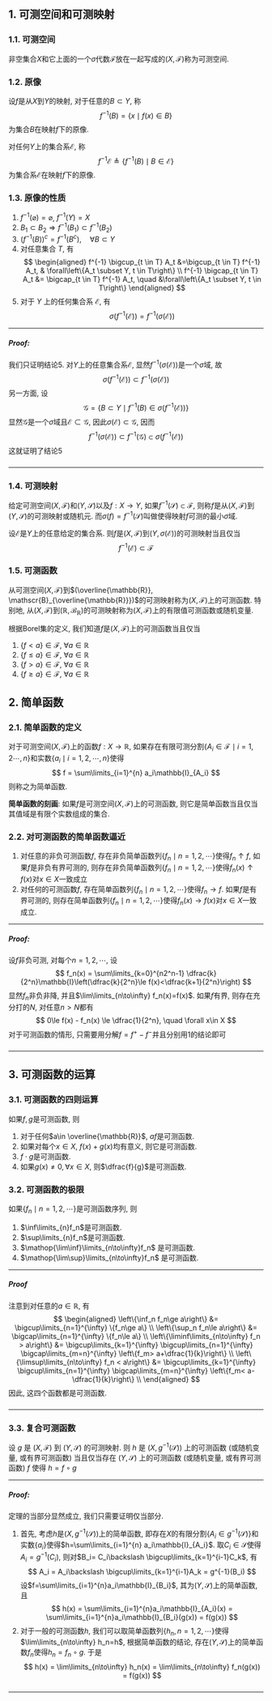 ## 1. 可测空间和可测映射
### 1.1. 可测空间
非空集合$X$和它上面的一个$\sigma$代数$\mathscr{F}$放在一起写成的$(X, \mathscr{F})$称为可测空间. 

### 1.2. 原像
设$f$是从$X$到$Y$的映射, 对于任意的$B\subset Y$, 称
$$
f^{-1}(B) = \{x\mid f(x)\in B\}
$$
为集合$B$在映射$f$下的原像. 

对任何$Y$上的集合系$\mathscr{E}$, 称
$$
f^{-1} \mathscr{E} \triangleq\left\{f^{-1} (B)\mid B \in \mathscr{E}\right\}
$$
为集合系$\mathscr{E}$在映射$f$下的原像. 

### 1.3. 原像的性质
1. $f^{-1} (\varnothing)=\varnothing$, $f^{-1} (Y)=X$
2. $B_1 \subset B_2 \Longrightarrow f^{-1} (B_1) \subset f^{-1} (B_2)$
3. $\left(f^{-1} (B)\right)^c=f^{-1} (B^c), \quad \forall B \subset Y$
4. 对任意集合 $T$, 有
    $$
    \begin{aligned} 
        f^{-1} \bigcup_{t \in T} A_t &=\bigcup_{t \in T} f^{-1} A_t, & \forall\left\{A_t \subset Y, t \in T\right\} \\
    f^{-1} \bigcap_{t \in T} A_t &= \bigcap_{t \in T} f^{-1} A_t, \quad &\forall\left\{A_t \subset Y, t \in T\right\} 
    \end{aligned}
    $$
5. 对于 $Y$ 上的任何集合系 $\mathscr{E}$, 有
    $$
    \sigma\left(f^{-1} (\mathscr{E})\right)=f^{-1} (\sigma(\mathscr{E}))
    $$
___
##### Proof: 
我们只证明结论5. 对$Y$上的任意集合系$\mathscr{E}$, 显然$f^{-1}(\sigma(\mathscr{E}))$是一个$\sigma$域, 故
$$
\sigma(f^{-1}(\mathscr{E}))\subset f^{-1}(\sigma(\mathscr{\mathscr{E}}))
$$ 
另一方面, 设
$$
\mathscr{G} = \{B\subset Y \mid f^{-1}(B)\in\sigma(f^{-1}(\mathscr{E}))\}
$$
显然$\mathscr{G}$是一个$\sigma$域且$\mathscr{E}\subset \mathscr{G}$, 因此$\sigma(\mathscr{E})\subset \mathscr{G}$, 因而
$$
f^{-1}(\sigma(\mathscr{E}))\subset f^{-1}(\mathscr{G})\subset \sigma(f^{-1}(\mathscr{E}))
$$
这就证明了结论5
#####
___

### 1.4. 可测映射
给定可测空间$(X, \mathscr{F})$和$(Y, \mathscr{S})$以及$f:X\to Y$, 如果$f^{-1}(\mathscr{S})\subset \mathscr{F}$, 则称$f$是从$(X, \mathscr{F})$到$(Y, \mathscr{S})$的可测映射或随机元. 而$\sigma(f)=f^{-1}(\mathscr{S})$叫做使得映射$f$可测的最小$\sigma$域.

设$\mathscr{E}$是$Y$上的任意给定的集合系. 则$f$是$(X, \mathscr{F})$到$(Y, \sigma(\mathscr{E}))$的可测映射当且仅当
$$
f^{-1}(\mathscr{E})\subset \mathscr{F}
$$

### 1.5. 可测函数
从可测空间$(X, \mathscr{F})$到$(\overline{\mathbb{R}}, \mathscr{B}_{\overline{\mathbb{R}}})$的可测映射称为$(X, \mathscr{F})$上的可测函数. 特别地, 从$(X, \mathscr{F})$到$(\mathbb{R}, \mathscr{B}_{\mathbb{R}})$的可测映射称为$(X, \mathscr{F})$上的有限值可测函数或随机变量. 

根据Borel集的定义, 我们知道$f$是$(X, \mathscr{F})$上的可测函数当且仅当
1. $\{f<a\}\in \mathscr{F},\ \forall a\in \mathbb{R}$
2. $\{f\le a\}\in \mathscr{F},\ \forall a\in \mathbb{R}$
3. $\{f>a\}\in \mathscr{F},\ \forall a\in \mathbb{R}$
4. $\{f\ge a\}\in \mathscr{F},\ \forall a\in \mathbb{R}$

## 2. 简单函数
### 2.1. 简单函数的定义
对于可测空间$(X, \mathscr{F})$上的函数$f: X\to \mathbb{R}$, 如果存在有限可测分割$\{A_i\in \mathscr{F}\mid i=1,2\cdots, n\}$和实数$\{a_i\mid i=1,2,\cdots, n\}$使得
$$
f = \sum\limits_{i=1}^{n} a_i\mathbb{I}_{A_i}
$$
则称之为简单函数. 

**简单函数的刻画**: 如果$f$是可测空间$(X, \mathscr{F})$上的可测函数, 则它是简单函数当且仅当其值域是有限个实数组成的集合. 


### 2.2. 对可测函数的简单函数逼近
1. 对任意的非负可测函数$f$, 存在非负简单函数列$\{f_n\mid n=1,2,\cdots\}$使得$f_n\uparrow f$, 如果$f$是非负有界可测的, 则存在非负简单函数列$\{f_n\mid n=1,2,\cdots\}$使得$f_n(x)\uparrow f(x)$对$x\in X$一致成立
2. 对任何的可测函数$f$, 存在简单函数列$\{f_n\mid n=1,2, \cdots\}$使得$f_n\to f$. 如果$f$是有界可测的, 则存在简单函数列$\{f_n\mid n=1,2,\cdots\}$使得$f_n(x)\to f(x)$对$x\in X$一致成立. 
___
##### Proof: 
 
设$f$非负可测, 对每个$n=1,2,\cdots$, 设
$$
f_n(x) = \sum\limits_{k=0}^{n2^n-1} \dfrac{k}{2^n}\mathbb{I}\left(\dfrac{k}{2^n}\le f(x)<\dfrac{k+1}{2^n}\right)
$$
显然$f_n$非负非降, 并且$\lim\limits_{n\to\infty} f_n(x)=f(x)$. 如果$f$有界, 则存在充分打的$N$, 对任意$n>N$都有
$$
0\le f(x) - f_n(x) \le \dfrac{1}{2^n}, \quad \forall x\in X
$$
对于可测函数的情形, 只需要用分解$f = f^+ - f^-$并且分别用1的结论即可
#####
___


## 3. 可测函数的运算
### 3.1. 可测函数的四则运算
如果$f, g$是可测函数, 则
1. 对于任何$a\in \overline{\mathbb{R}}$, $af$是可测函数. 
2. 如果对每个$x\in X$, $f(x)+g(x)$均有意义, 则它是可测函数.
3. $f\cdot g$是可测函数.
4. 如果$g(x)\neq 0, \forall x\in X$, 则$\dfrac{f}{g}$是可测函数. 
   
### 3.2. 可测函数的极限
如果$\{f_n\mid n=1,2,\cdots\}$是可测函数序列, 则
1. $\inf\limits_{n}f_n$是可测函数.
2. $\sup\limits_{n}f_n$是可测函数.
3. $\mathop{\lim\inf}\limits_{n\to\infty}f_n$ 是可测函数.
4. $\mathop{\lim\sup}\limits_{n\to\infty}f_n$ 是可测函数.

___
##### Proof
注意到对任意的$a\in \mathbb{R}$, 有
$$
\begin{aligned} 
    \left\{\inf_n f_n\ge a\right\} &= \bigcup\limits_{n=1}^{\infty} \{f_n\ge a\} \\ 
    \left\{\sup_n f_n\le a\right\} &= \bigcap\limits_{n=1}^{\infty} \{f_n\le a\} \\
    \left\{\liminf\limits_{n\to\infty} f_n > a\right\} &= \bigcup\limits_{k=1}^{\infty} \bigcup\limits_{n=1}^{\infty} \bigcap\limits_{m=n}^{\infty}  \left\{f_m> a+\dfrac{1}{k}\right\} \\
    \left\{\limsup\limits_{n\to\infty} f_n < a\right\} &= \bigcup\limits_{k=1}^{\infty} \bigcup\limits_{n=1}^{\infty} \bigcap\limits_{m=n}^{\infty}  \left\{f_m< a-\dfrac{1}{k}\right\} \\
\end{aligned}
$$
因此, 这四个函数都是可测函数. 
#####
___


### 3.3. 复合可测函数
设 $g$ 是 $(X, \mathscr{F})$ 到 $(Y, \mathscr{S})$ 的可测映射. 则 $h$ 是 $\left(X, g^{-1} (\mathscr{S})\right)$ 上的可测函数 (或随机变量, 或有界可测函数) 当且仅当存在 $(Y, \mathscr{S})$ 上的可测函数 (或随机变量, 或有界可测函数) $f$ 使得 $h=f \circ g$
___
##### Proof: 
定理的当部分显然成立, 我们只需要证明仅当部分. 
1. 首先, 考虑$h$是$(X, g^{-1}(\mathscr{S}))$上的简单函数, 即存在$X$的有限分割$\{A_i\in g^{-1}(\mathscr{S})\}$和实数$\{a_i\}$使得$h=\sum\limits_{i=1}^{n} a_i\mathbb{I}_{A_i}$. 取$C_i\in \mathscr{S}$使得$A_i = g^{-1}(C_i)$, 则对$B_i= C_i\backslash \bigcup\limits_{k=1}^{i-1}C_k$, 有
    $$
    A_i = A_i\backslash \bigcup\limits_{k=1}^{i-1}A_k = g^{-1}(B_i)
    $$
    设$f=\sum\limits_{i=1}^{n}a_i\mathbb{I}_{B_i}$, 其为$(Y,\mathscr{S})$上的简单函数, 且
    $$
    h(x) = \sum\limits_{i=1}^{n}a_i\mathbb{I}_{A_i}(x) = \sum\limits_{i=1}^{n}a_i\mathbb{I}_{B_i}(g(x)) = f(g(x)) 
    $$
2. 对于一般的可测函数$h$, 我们可以取简单函数列$\{h_n, n=1,2,\cdots\}$使得$\lim\limits_{n\to\infty} h_n=h$, 根据简单函数的结论, 存在$(Y,\mathscr{S})$上的简单函数$f_n$使得$h_n=f_n\circ g$. 于是
    $$
    h(x) = \lim\limits_{n\to\infty} h_n(x) = \lim\limits_{n\to\infty} f_n(g(x)) = f(g(x))
    $$
#####
___

